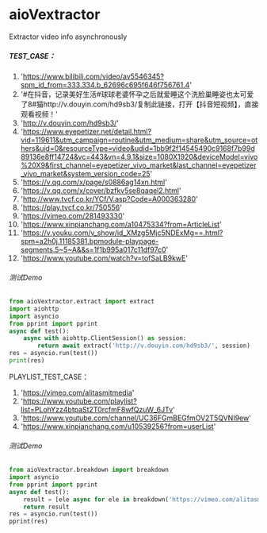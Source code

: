 # aioVextractor
Extractor video info asynchronously


##### TEST_CASE：

1. 'https://www.bilibili.com/video/av5546345?spm_id_from=333.334.b_62696c695f646f756761.4'
2. '#在抖音，记录美好生活#球球老婆怀孕之后就爱睡这个洗脸巢睡姿也太可爱了8#猫http://v.douyin.com/hd9sb3/复制此链接，打开【抖音短视频】，直接观看视频！'
3. 'http://v.douyin.com/hd9sb3/'
4. 'https://www.eyepetizer.net/detail.html?vid=119611&utm_campaign=routine&utm_medium=share&utm_source=others&uid=0&resourceType=video&udid=1bb9f2f14545490c9168f7b99d89136e8ff14724&vc=443&vn=4.9.1&size=1080X1920&deviceModel=vivo%20X9&first_channel=eyepetizer_vivo_market&last_channel=eyepetizer_vivo_market&system_version_code=25'
5. 'https://v.qq.com/x/page/s0886ag14xn.html'
6. 'https://v.qq.com/x/cover/bzfkv5se8qaqel2.html'
7. 'http://www.tvcf.co.kr/YCf/V.asp?Code=A000363280'
8. 'https://play.tvcf.co.kr/750556'
9. 'https://vimeo.com/281493330'
10. 'https://www.xinpianchang.com/a10475334?from=ArticleList'
11. 'https://v.youku.com/v_show/id_XMzg5Mjc5NDExMg==.html?spm=a2h0j.11185381.bpmodule-playpage-segments.5~5~A&&s=1f1b995a017c11df97c0'
12. 'https://www.youtube.com/watch?v=tofSaLB9kwE'

###### 测试Demo
```python
from aioVextractor.extract import extract
import aiohttp
import asyncio
from pprint import pprint
async def test():
    async with aiohttp.ClientSession() as session:
        return await extract('http://v.douyin.com/hd9sb3/', session)
res = asyncio.run(test())
print(res)
```



PLAYLIST_TEST_CASE：
1. 'https://vimeo.com/alitasmitmedia'
3. 'https://www.youtube.com/playlist?list=PLohYzz4btpaSt2T0rcfmF8wfQzuW_6JTv'
4. 'https://www.youtube.com/channel/UC36FGmBEGfmOV2T5QVNI9ew'
5. 'https://www.xinpianchang.com/u10539256?from=userList'


###### 测试Demo
```python
from aioVextractor.breakdown import breakdown
import asyncio
from pprint import pprint
async def test():
    result = [ele async for ele in breakdown('https://vimeo.com/alitasmitmedia')]
    return result
res = asyncio.run(test())
pprint(res)
```